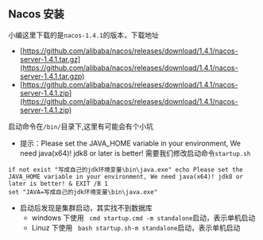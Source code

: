 ## Nacos 安装

小编这里下载的是`nacos-1.4.1`的版本，下载地址 
- [https://github.com/alibaba/nacos/releases/download/1.4.1/nacos-server-1.4.1.tar.gz](https://github.com/alibaba/nacos/releases/download/1.4.1/nacos-server-1.4.1.tar.gzp)
- [https://github.com/alibaba/nacos/releases/download/1.4.1/nacos-server-1.4.1.zip](https://github.com/alibaba/nacos/releases/download/1.4.1/nacos-server-1.4.1.zip)

启动命令在`/bin/`目录下,这里有可能会有个小坑
- 提示：Please set the JAVA_HOME variable in your environment, We need java(x64)! jdk8 or later is better!
需要我们修改启动命令`startup.sh`

```shell script
if not exist "写成自己的jdk环境变量\bin\java.exe" echo Please set the JAVA_HOME variable in your environment, We need java(x64)! jdk8 or later is better! & EXIT /B 1
set "JAVA=写成自己的jdk环境变量\bin\java.exe"
```
- 启动后发现是集群启动，其实找不到数据库
    - windows 下使用 ` cmd startup.cmd -m standalone`启动，表示单机启动
    - Linuz 下使用 ` bash startup.sh-m standalone`启动，表示单机启动


